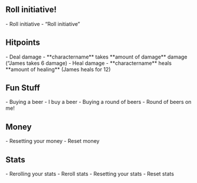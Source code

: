 <h2>Roll initiative!</h2>
- Roll initiative - “Roll initiative”

<h2>Hitpoints</h2>
- Deal damage - **charactername** takes **amount of damage** damage (“James takes 6 damage)
- Heal damage - **charactername** heals **amount of healing** (James heals for 12)

<h2>Fun Stuff</h2>
- Buying a beer - I buy a beer
- Buying a round of beers - Round of beers on me!

<h2>Money</h2>
- Resetting your money - Reset money

<h2>Stats</h2>
- Rerolling your stats - Reroll stats
- Resetting your stats - Reset stats
